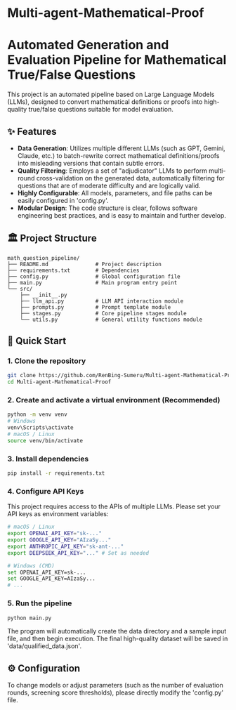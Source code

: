 # Multi-agent-Mathematical-Proof

# Automated Generation and Evaluation Pipeline for Mathematical True/False Questions

This project is an automated pipeline based on Large Language Models (LLMs), designed to convert mathematical definitions or proofs into high-quality true/false questions suitable for model evaluation.

## ✨ Features

- **Data Generation**: Utilizes multiple different LLMs (such as GPT, Gemini, Claude, etc.) to batch-rewrite correct mathematical definitions/proofs into misleading versions that contain subtle errors.
- **Quality Filtering**: Employs a set of "adjudicator" LLMs to perform multi-round cross-validation on the generated data, automatically filtering for questions that are of moderate difficulty and are logically valid.
- **Highly Configurable**: All models, parameters, and file paths can be easily configured in 'config.py'.
- **Modular Design**: The code structure is clear, follows software engineering best practices, and is easy to maintain and further develop.

## 🏛️ Project Structure

```
math_question_pipeline/
├── README.md               # Project description
├── requirements.txt        # Dependencies
├── config.py               # Global configuration file
├── main.py                 # Main program entry point
└── src/
    ├── __init__.py
    ├── llm_api.py          # LLM API interaction module
    ├── prompts.py          # Prompt template module
    ├── stages.py           # Core pipeline stages module
    └── utils.py            # General utility functions module
```

## 🚀 Quick Start

### 1. Clone the repository

```bash
git clone https://github.com/RenBing-Sumeru/Multi-agent-Mathematical-Proof.git
cd Multi-agent-Mathematical-Proof
```

### 2. Create and activate a virtual environment (Recommended)

```bash
python -m venv venv
# Windows
venv\Scripts\activate
# macOS / Linux
source venv/bin/activate
```

### 3. Install dependencies

```bash
pip install -r requirements.txt
```

### 4. Configure API Keys

This project requires access to the APIs of multiple LLMs. Please set your API keys as environment variables:

```bash
# macOS / Linux
export OPENAI_API_KEY="sk-..."
export GOOGLE_API_KEY="AIzaSy..."
export ANTHROPIC_API_KEY="sk-ant-..."
export DEEPSEEK_API_KEY="..." # Set as needed

# Windows (CMD)
set OPENAI_API_KEY=sk-...
set GOOGLE_API_KEY=AIzaSy...
# ...
```

### 5. Run the pipeline

```bash
python main.py
```

The program will automatically create the data directory and a sample input file, and then begin execution. The final high-quality dataset will be saved in 'data/qualified_data.json'.

## ⚙️ Configuration

To change models or adjust parameters (such as the number of evaluation rounds, screening score thresholds), please directly modify the 'config.py' file.